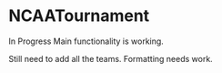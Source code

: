 # NCAATournament
In Progress 
Main functionality is working.

Still need to add all the teams.
Formatting needs work.
